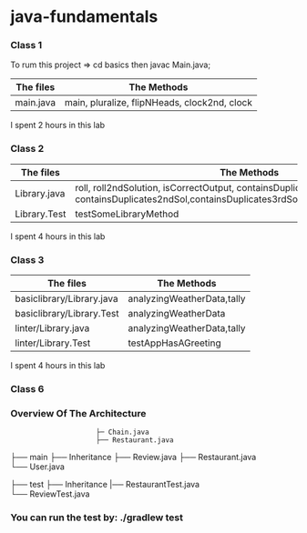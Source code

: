 # java-fundamentals

### Class 1
To rum this project =>  cd basics then javac Main.java;

| The files  | The Methods | 
|------------|-------------|
| main.java  | main, pluralize, flipNHeads, clock2nd, clock|

I spent 2 hours in this lab
   
### Class 2

| The files  | The Methods | 
|------------|-------------|
| Library.java | roll, roll2ndSolution, isCorrectOutput, containsDuplicates, containsDuplicates2ndSol,containsDuplicates3rdSol,calculatingAverages,minAvg|
| Library.Test | testSomeLibraryMethod |

I spent 4 hours in this lab

### Class 3

| The files  | The Methods | 
|------------|-------------|
| basiclibrary/Library.java | analyzingWeatherData,tally |
| basiclibrary/Library.Test | analyzingWeatherData | tally|
| linter/Library.java | analyzingWeatherData,tally |
| linter/Library.Test | testAppHasAGreeting |

I spent 4 hours in this lab


### Class 6

### Overview Of The Architecture


                         ├─ Chain.java                   
                         ├── Restaurant.java                   
├── main ├── Inheritance ├── Review.java 
                         ├── Restaurant.java                      
                         └── User.java                    

├── test ├── Inheritance |── RestaurantTest.java                   
                         └── ReviewTest.java     


### You can run the test by: ./gradlew test 


